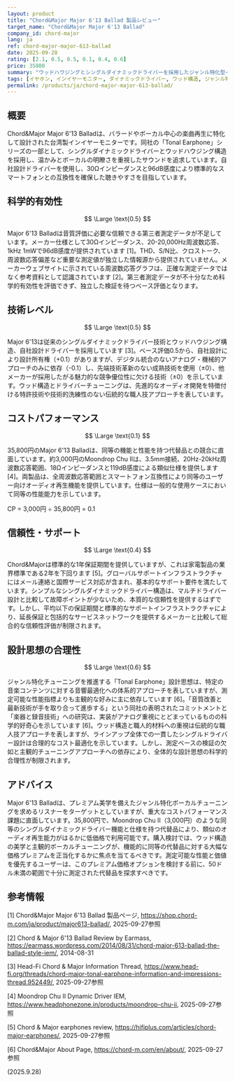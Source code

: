 ```yaml
---
layout: product
title: "Chord&Major Major 6'13 Ballad 製品レビュー"
target_name: "Chord&Major Major 6'13 Ballad"
company_id: chord-major
lang: ja
ref: chord-major-major-613-ballad
date: 2025-09-28
rating: [2.1, 0.5, 0.5, 0.1, 0.4, 0.6]
price: 35800
summary: "ウッドハウジングとシングルダイナミックドライバーを採用したジャンル特化型イヤホン。第三者による測定データが不足しており、同等性能の代替品と比較して大幅に割高。"
tags: [イヤホン, インイヤーモニター, ダイナミックドライバー, ウッド構造, ジャンル特化チューニング]
permalink: /products/ja/chord-major-major-613-ballad/
---
```


## 概要

Chord&Major Major 6'13 Balladは、バラードやボーカル中心の楽曲再生に特化して設計された台湾製インイヤーモニターです。同社の「Tonal Earphone」シリーズの一部として、シングルダイナミックドライバーとウッドハウジング構造を採用し、温かみとボーカルの明瞭さを重視したサウンドを追求しています。自社設計ドライバーを使用し、30Ωインピーダンスと96dB感度により標準的なスマートフォンとの互換性を確保した聴きやすさを目指しています。

## 科学的有効性

$$ \Large \text{0.5} $$

Major 6'13 Balladは音質評価に必要な信頼できる第三者測定データが不足しています。メーカー仕様として30Ωインピーダンス、20-20,000Hz周波数応答、1kHz 1mWで96dB感度が提供されています [1]。THD、S/N比、クロストーク、周波数応答偏差など重要な測定値が独立した情報源から提供されていません。メーカーウェブサイトに示されている周波数応答グラフは、正確な測定データではなく参考資料として認識されています [2]。第三者測定データが不十分なため科学的有効性を評価できず、独立した検証を待つベース評価となります。

## 技術レベル

$$ \Large \text{0.5} $$

Major 6'13は従来のシングルダイナミックドライバー技術とウッドハウジング構造、自社設計ドライバーを採用しています [3]。ベース評価0.5から、自社設計により設計所有権（+0.1）がありますが、デジタル統合のないアナログ・機械的アプローチのみに依存（-0.1）し、先端技術革新のない成熟技術を使用（±0）、他メーカーが採用したがる魅力的な競争優位性に欠ける技術（±0）を示しています。ウッド構造とドライバーチューニングは、先進的なオーディオ開発を特徴付ける特許技術や技術的洗練性のない伝統的な職人技アプローチを表しています。

## コストパフォーマンス

$$ \Large \text{0.1} $$

35,800円のMajor 6'13 Balladは、同等の機能と性能を持つ代替品との競合に直面しています。約3,000円のMoondrop Chu IIは、3.5mm接続、20Hz-20kHz周波数応答範囲、18Ωインピーダンスと119dB感度による類似仕様を提供します [4]。両製品は、全周波数応答範囲とスマートフォン互換性により同等のユーザー向けオーディオ再生機能を提供しています。仕様は一般的な使用ケースにおいて同等の性能能力を示しています。

CP = 3,000円 ÷ 35,800円 = 0.1

## 信頼性・サポート

$$ \Large \text{0.4} $$

Chord&Majorは標準的な1年保証期間を提供していますが、これは家電製品の業界標準である2年を下回ります [5]。グローバルサポートインフラストラクチャにはメール連絡と国際サービス対応が含まれ、基本的なサポート要件を満たしています。シンプルなシングルダイナミックドライバー構造は、マルチドライバー設計と比較して故障ポイントが少ないため、本質的な信頼性を提供するはずです。しかし、平均以下の保証期間と標準的なサポートインフラストラクチャにより、延長保証と包括的なサービスネットワークを提供するメーカーと比較して総合的な信頼性評価が制限されます。

## 設計思想の合理性

$$ \Large \text{0.6} $$

ジャンル特化チューニングを推進する「Tonal Earphone」設計思想は、特定の音楽コンテンツに対する音響最適化への体系的アプローチを表していますが、測定可能な性能指標よりも主観的な好みに主に依存しています [6]。「音質改善と最新技術が手を取り合って進歩する」という同社の表明されたコミットメントと「楽器と録音技術」への研究は、実装がアナログ重視にとどまっているものの科学的好奇心を示しています [6]。ウッド構造と職人的材料への重視は伝統的な職人技アプローチを表しますが、ラインアップ全体での一貫したシングルドライバー設計は合理的なコスト最適化を示しています。しかし、測定ベースの検証の欠如と主観的チューニングアプローチへの依存により、全体的な設計思想の科学的合理性が制限されます。

## アドバイス

Major 6'13 Balladは、プレミアム美学を備えたジャンル特化ボーカルチューニングを求めるリスナーをターゲットとしていますが、重大なコストパフォーマンス課題に直面しています。35,800円で、Moondrop Chu II（3,000円）のような同等のシングルダイナミックドライバー機能と仕様を持つ代替品により、類似のオーディオ再生能力がはるかに低価格で利用可能です。購入検討では、ウッド構造の美学と主観的ボーカルチューニングが、機能的に同等の代替品に対する大幅な価格プレミアムを正当化するかに焦点を当てるべきです。測定可能な性能と価値を優先するユーザーは、このプレミアム価格オプションを検討する前に、50ドル未満の範囲で十分に測定された代替品を探求すべきです。

## 参考情報

[1] Chord&Major Major 6'13 Ballad 製品ページ, https://shop.chord-m.com/ja/product/major613-ballad/, 2025-09-27参照

[2] Chord & Major 6'13 Ballad Review by Earmass, https://earmass.wordpress.com/2014/08/31/chord-major-613-ballad-the-ballad-style-iem/, 2014-08-31

[3] Head-Fi Chord & Major Information Thread, https://www.head-fi.org/threads/chord-major-tonal-earphone-information-and-impressions-thread.952449/, 2025-09-27参照

[4] Moondrop Chu II Dynamic Driver IEM, https://www.headphonezone.in/products/moondrop-chu-ii, 2025-09-27参照

[5] Chord & Major earphones review, https://hifiplus.com/articles/chord-major-earphones/, 2025-09-27参照

[6] Chord&Major About Page, https://chord-m.com/en/about/, 2025-09-27参照

(2025.9.28)